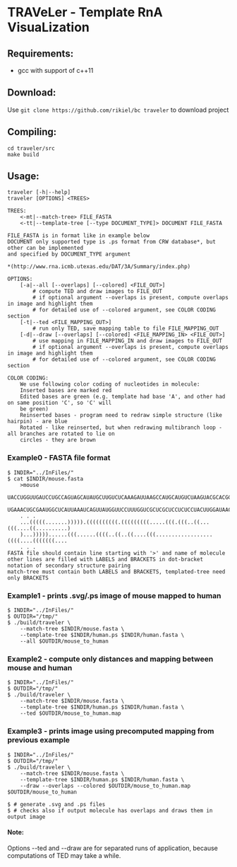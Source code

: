 # TRAVeLer - Template RnA VisuaLization

## Requirements:
- gcc with support of c++11

## Download:
Use `git clone https://github.com/rikiel/bc traveler` to download project

## Compiling:
	cd traveler/src
	make build

## Usage:
	traveler [-h|--help]
	traveler [OPTIONS] <TREES>

	TREES:
		<-mt|--match-tree> FILE_FASTA
		<-tt|--template-tree [--type DOCUMENT_TYPE]> DOCUMENT FILE_FASTA

	FILE_FASTA is in format like in example below
	DOCUMENT only supported type is .ps format from CRW database*, but other can be implemented
	and specified by DOCUMENT_TYPE argument

	*(http://www.rna.icmb.utexas.edu/DAT/3A/Summary/index.php)

	OPTIONS:
		[-a|--all [--overlaps] [--colored] <FILE_OUT>]
			# compute TED and draw images to FILE_OUT
			# if optional argument --overlaps is present, compute overlaps in image and highlight them
			# for detailed use of --colored argument, see COLOR CODING section
		[-t|--ted <FILE_MAPPING_OUT>]
			# run only TED, save mapping table to file FILE_MAPPING_OUT
		[-d|--draw [--overlaps] [--colored] <FILE_MAPPING_IN> <FILE_OUT>]
			# use mapping in FILE_MAPPING_IN and draw images to FILE_OUT
			# if optional argument --overlaps is present, compute overlaps in image and highlight them
			# for detailed use of --colored argument, see COLOR CODING section

	COLOR CODING:
		We use following color coding of nucleotides in molecule:
		Inserted bases are marked red
		Edited bases are green (e.g. template had base 'A', and other had on same position 'C', so 'C' will
		be green)
		Reinserted bases - program need to redraw simple structure (like hairpin) - are blue
		Rotated - like reinserted, but when redrawing multibranch loop - all branches are rotated to lie on
		circles - they are brown



### Example0 - FASTA file format
	$ INDIR="../InFiles/"
	$ cat $INDIR/mouse.fasta
		>mouse
		UACCUGGUUGAUCCUGCCAGUAGCAUAUGCUUGUCUCAAAGAUUAAGCCAUGCAUGUCUAAGUACGCACGGCCGGUACAG
		UGAAACUGCGAAUGGCUCAUUAAAUCAGUUAUGGUUCCUUUGGUCGCUCGCUCCUCUCCUACUUGGAUAACUGUGGUAAU
		. . .
		...(((((.......))))).((((((((((.(((((((((.....(((.(((..((...(((....((..........)
		)...)))))......(((......((((..((..((....(((..................((((....(((((((....
		. . .
	FASTA file should contain line starting with '>' and name of molecule
	other lines are filled with LABELS and BRACKETS in dot-bracket notation of secondary structure pairing
	match-tree must contain both LABELS and BRACKETS, templated-tree need only BRACKETS

### Example1 - prints .svg/.ps image of mouse mapped to human
	$ INDIR="../InFiles/"
	$ OUTDIR="/tmp/"
	$ ./build/traveler \
		--match-tree $INDIR/mouse.fasta \
		--template-tree $INDIR/human.ps $INDIR/human.fasta \
		--all $OUTDIR/mouse_to_human

### Example2 - compute only distances and mapping between mouse and human
	$ INDIR="../InFiles/"
	$ OUTDIR="/tmp/"
	$ ./build/traveler \
		--match-tree $INDIR/mouse.fasta \
		--template-tree $INDIR/human.ps $INDIR/human.fasta \
		--ted $OUTDIR/mouse_to_human.map

### Example3 - prints image using precomputed mapping from previous example
	$ INDIR="../InFiles/"
	$ OUTDIR="/tmp/"
	$ ./build/traveler \
		--match-tree $INDIR/mouse.fasta \
		--template-tree $INDIR/human.ps $INDIR/human.fasta \
		--draw --overlaps --colored $OUTDIR/mouse_to_human.map $OUTDIR/mouse_to_human

	$ # generate .svg and .ps files
	$ # checks also if output molecule has overlaps and draws them in output image


#### Note:
Options --ted and --draw are for separated runs of application, because computations of TED may take a while.


